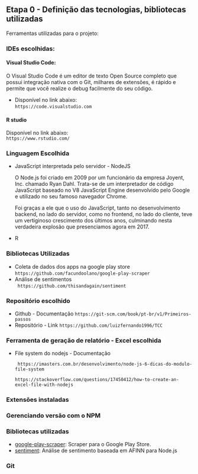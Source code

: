## Etapa 0 - Definição das tecnologias, bibliotecas utilizadas
Ferramentas utilizadas para o projeto:

### IDEs escolhidas:   
#### Visual Studio Code: 
O Visual Studio Code é um editor de texto Open Source completo que possui integração nativa com o Git, milhares de extensões, é rápido e permite que você realize o debug facilmente do seu código.
- Disponível no link abaixo:  
  ``
  https://code.visualstudio.com
  ``  
#### R studio
  Disponível no link abaixo:  
  ``
  https://www.rstudio.com/
  ``


### Linguagem Escolhida
* JavaScript interpretada pelo servidor - NodeJS  

  O Node.js foi criado em 2009 por um funcionário da empresa Joyent, Inc. chamado Ryan Dahl. Trata-se de um interpretador de código JavaScript baseado no V8 JavaScript Engine desenvolvido pelo Google e utilizado no seu famoso navegador Chrome.

  Foi graças a ele que o uso do JavaScript, tanto no desenvolvimento backend, no lado do servidor, como no frontend, no lado do cliente, teve um vertiginoso crescimento dos últimos anos, culminando nesta verdadeira explosão que presenciamos agora em 2017.

* R

### Bibliotecas Utilizadas  
* Coleta de dados dos apps na google play store 
``
https://github.com/facundoolano/google-play-scraper
``
* Análise de sentimentos    
`` 
https://github.com/thisandagain/sentiment
`` 

### Repositório escolhido  
* Github - Documentação
``
https://git-scm.com/book/pt-br/v1/Primeiros-passos        
`` 
* Repositório - Link
``
https://github.com/luizfernando1996/TCC
``
### Ferramenta de geração de relatório  - Excel escolhida
* File system do nodejs - Documentação  

  `` 
  https://imasters.com.br/desenvolvimento/node-js-6-dicas-do-modulo-file-system
  ``

  ``
  https://stackoverflow.com/questions/17450412/how-to-create-an-excel-file-with-nodejs
  ``

### Extensões instaladas

### Gerenciando versão com o NPM

### Bibliotecas utilizadas 

* [google-play-scraper](https://github.com/luizfernando1996/TCC/tree/master/bibliotecas/google-play-scraper): Scraper para o Google Play Store.
* [sentiment](https://github.com/luizfernando1996/TCC/tree/estabilizandoVersao/Etapa%203%20-%20Definicao%20e%20calculo%20de%20sucesso%20de%20comments/code/lib/sentiment): Análise de sentimento baseada em AFINN para Node.js

### Git